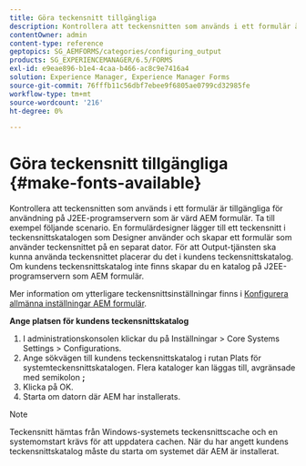 ```yaml
---
title: Göra teckensnitt tillgängliga
description: Kontrollera att teckensnitten som används i ett formulär är tillgängliga för användning på J2EE-programservern som är värd AEM formulär.
contentOwner: admin
content-type: reference
geptopics: SG_AEMFORMS/categories/configuring_output
products: SG_EXPERIENCEMANAGER/6.5/FORMS
exl-id: e9eae896-b1e4-4caa-b466-ac8c9e7416a4
solution: Experience Manager, Experience Manager Forms
source-git-commit: 76fffb11c56dbf7ebee9f6805ae0799cd32985fe
workflow-type: tm+mt
source-wordcount: '216'
ht-degree: 0%

---
```


# Göra teckensnitt tillgängliga {#make-fonts-available}

Kontrollera att teckensnitten som används i ett formulär är tillgängliga för användning på J2EE-programservern som är värd AEM formulär. Ta till exempel följande scenario. En formulärdesigner lägger till ett teckensnitt i teckensnittskatalogen som Designer använder och skapar ett formulär som använder teckensnittet på en separat dator. För att Output-tjänsten ska kunna använda teckensnittet placerar du det i kundens teckensnittskatalog. Om kundens teckensnittskatalog inte finns skapar du en katalog på J2EE-programservern som AEM formulär.

Mer information om ytterligare teckensnittsinställningar finns i [Konfigurera allmänna inställningar AEM formulär](/help/forms/using/admin-help/configure-general-aem-forms-settings.md#configure-general-aem-forms-settings).

**Ange platsen för kundens teckensnittskatalog**

1. I administrationskonsolen klickar du på Inställningar > Core Systems Settings > Configurations.
1. Ange sökvägen till kundens teckensnittskatalog i rutan Plats för systemteckensnittskatalogen. Flera kataloger kan läggas till, avgränsade med semikolon **;**
1. Klicka på OK.
1. Starta om datorn där AEM har installerats.

>[!NOTE]
>
>Teckensnitt hämtas från Windows-systemets teckensnittscache och en systemomstart krävs för att uppdatera cachen. När du har angett kundens teckensnittskatalog måste du starta om systemet där AEM är installerat.
